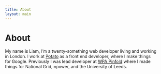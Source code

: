 ```yaml
---
title: About
layout: main
---
```


# About

My name is Liam, I’m a <span class="insert-age">twenty-something</span> web developer living and working in London. I work at [Potato][potato-link] as a front end developer, where I make things for Google. Previously I was lead developer at [WPA Pinfold][wpa-link] where I made things for National Grid, npower, and the University of Leeds.


[wpa-link]: http://wpa-pinfold.co.uk
[potato-link]: https://p.ota.to
